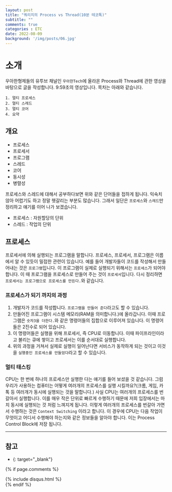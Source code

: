 ```yaml
---
layout: post
title: "쿼리치의 Process vs Thread(10분 테코톡)"
subtitle: ""
comments: true
categories : ETC
date: 2022-08-09
background: '/img/posts/06.jpg'
---
```


# 소개
우아한형제들의 유투브 채널인 `우아한Tech`에 올라온 Process와 Thread에 관한 영상을 바탕으로 글을 작성합니다.
9:59초의 영상입니다.
목차는 아래와 같습니다.
```
1. 멀티 프로세스
2. 멀티 스레드
3. 멀티 코어
4. 요약
```

## 개요
- 프로세스
- 프로세서
- 프로그램
- 스레드
- 코어
- 동시성
- 병렬성

프로세스와 스레드에 대해서 공부하다보면 위와 같은 단어들을 접하게 됩니다.
익숙치 않아 어렵기도 하고 정말 헷갈리는 부분도 많습니다.
그래서 일단은 `프로세스`와 `스레드`만 정리하고 얘기를 이어 나가 보겠습니다.
- 프로세스 : 자원할당의 단위
- 스레드 : 작업의 단위

## 프로세스
프로세서에 의해 실행되는 프로그램을 말합니다.
프로세스, 프로세서, 프로그램은 이름에서 알 수 있듯이 밀접한 관련이 있습니다.
예를 들어 개발자들이 코드를 작성해서 만들어내는 것은 `프로그램`입니다.
이 프로그램이 실제로 실행되기 위해서는 `프로세스`가 되어야 합니다.
이 때 프로그램을 프로세스로 만들어 주는 것이 `프로세서`입니다.
다시 정리하면 `프로세서는 프로그램으로 프로세스를 만든다.`와 같습니다.

### 프로세스가 되기 까지의 과정
1. 개발자가 코드를 작성합니다. `프로그램을 만들어 준다`라고도 할 수 있습니다.
2. 만들어진 프로그램이 시스템 메모리(RAM을 의미합니다.)에 올라갑니다. 이때 프로그램은 `숫자3을 더한다.`와 같은 명령어들의 집합으로 이루어져 있습니다. 이 명령어들은 2진수로 되어 있습니다.
3. 이 명령어들은 실행을 위해 프로세서, 즉 CPU로 이동합니다. 이때 파이프라인이라고 불리는 큐에 쌓이고 프로세서는 이를 순서대로 실행합니다.
4. 위의 과정을 거쳐서 실제로 실행이 일어난다면 서비스가 동작하게 되는 것이고 이것을 `실행중인 프로세스를 만들었다`라고 할 수 있습니다.

### 멀티 태스킹
CPU는 한 번에 하나의 프로세스만 실행한 다는 얘기를 들어 보셨을 것 같습니다.
그럼 우리가 사용하는 컴퓨터는 어떻게 여러개의 프로세스를 실행 시킬까요?(크롬, 게임, 카톡 등 여러개가 동시에 실행되는 것을 말합니다.)
사실 CPU는 여러개의 프로세스를 번갈아서 실행합니다.
이를 매우 작은 단위로 빠르게 수행하기 때문에 저희 입장에서는 마치 동시에 실행되는 것 처럼 느껴지게 됩니다.
이렇게 여러개의 프로세스를 번갈아 가면서 수행하는 것은 `Context Switching` 이라고 합니다.
이 경우에 CPU는 다음 작업이 무엇이고 어디서 수행해야 하는지와 같은 정보들을 알아야 합니다.
이는 Process Control Block에 저장 됩니다.











---
## 참고
- [](){: target="_blank"}


{% if page.comments %}
<div id="post-disqus" class="container">
{% include disqus.html %}
</div>
{% endif %}

